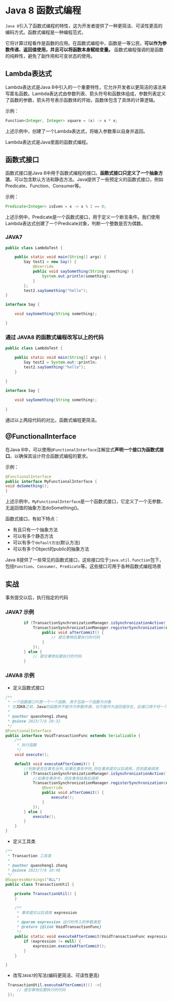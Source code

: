 # Java 8 函数式编程

`Java 8`引入了函数式编程的特性，这为开发者提供了一种更简洁、可读性更高的编码方式。函数式编程是一种编程范式，

它将计算过程看作是函数的应用。在函数式编程中，函数是一等公民，**可以作为参数传递、返回值使用，并且可以将函数本身赋给变量。** 函数式编程强调的是函数的纯粹性，避免了副作用和可变状态的使用。

## Lambda表达式

Lambda表达式是Java 8中引入的一个重要特性，它允许开发者以更简洁的语法来写匿名函数。Lambda表达式由参数列表、箭头符号和函数体组成，参数列表定义了函数的参数，箭头符号表示函数体的开始，函数体包含了具体的计算逻辑。

示例：
```java
Function<Integer, Integer> square = (x) -> x * x;
```
上述示例中，创建了一个Lambda表达式，将输入参数乘以自身并返回。

Lambda表达式是Java里面的函数式编程。

## 函数式接口

函数式接口是Java 8中用于函数式编程的接口。**函数式接口只定义了一个抽象方法**，可以包含默认方法和静态方法。Java提供了一些预定义的函数式接口，例如Predicate、Function、Consumer等。

示例：
```java
Predicate<Integer> isEven = x -> x % 2 == 0;
```
上述示例中，Predicate是一个函数式接口，用于定义一个断言条件。我们使用Lambda表达式创建了一个Predicate对象，判断一个整数是否为偶数。

### JAVA7 

```java
public class LambdaTest {

    public static void main(String[] args) {
        Say test1 = new Say() {
            @Override
            public void saySomething(String something) {
                System.out.println(something);
            }
        };
        test2.saySomething("hello");
}

interface Say {

    void saySomething(String something);

}
```

### 通过 JAVA8 的函数式编程改写以上的代码

```java
public class LambdaTest {

    public static void main(String[] args) {
        Say test2 = System.out::println;
        test2.saySomthing("hello");
    }

}

interface Say {
    
    void saySomething(String something);
    
}
```

通过以上两段代码的对比，函数式编程更简洁。

## @FunctionalInterface

在Java 8中，可以使用`@FunctionalInterface`注解显式**声明一个接口为函数式接口**，以确保其设计符合函数式编程的要求。

示例：
```java
@FunctionalInterface
public interface MyFunctionalInterface {
void doSomething();
}
```

上述示例中，`MyFunctionalInterface`是一个函数式接口，它定义了一个无参数、无返回值的抽象方法doSomething()。


函数式接口，有如下特点：
- ​有且只有一个抽象方法
- 可以有多个静态方法
- 可以有多个`default方法`(默认方法)
- 可以有多个Object的public的抽象方法

Java 8提供了一些常见的函数式接口，这些接口位于`java.util.function`包下，包括`Function`、`Consumer`、`Predicate`等。这些接口可用于各种函数式编程场景

## 实战

事务提交以后，执行指定的代码

### JAVA7 示例
```java
        if (TransactionSynchronizationManager.isSynchronizationActive()) {
            TransactionSynchronizationManager.registerSynchronization(new TransactionSynchronization() {
                public void afterCommit() {
                    // 提交事物后要执行的代码
                }
            });
        } else {
            // 提交事物后要执行的代码
        }
```

### JAVA8 示例

- 定义函数式接口
```java
/**
 * 一个函数接口代表一个一个函数，用于包装一个函数为对象
 * 在JDK8之前，Java的函数并不能作为参数传递，也不能作为返回值存在，此接口用于将一个函数包装成为一个对象，从而传递对象
 *
 * @author quansheng1.zhang
 * @since 2023/7/8 20:32
 */
@FunctionalInterface
public interface VoidTransactionFunc extends Serializable {
    /**
     * 执行函数
     */
    void execute();

    default void executeAfterCommit() {
        //判断是否在事务当中,如果在事务中则,则在事务提交以后调用，否则直接调用
        if (TransactionSynchronizationManager.isSynchronizationActive()) {
            //如果在事务中，则在事务结束后调用
            TransactionSynchronizationManager.registerSynchronization(new TransactionSynchronization() {
                @Override
                public void afterCommit() {
                    execute();
                }
            });
        } else {
            execute();
        }
    }
}
```

- 定义工具类
```java
/**
 * Transaction 工具类
 *
 * @author quansheng1.zhang
 * @since 2023/7/8 10:48
 */
@SuppressWarnings("ALL")
public class TransactionUtil {

    private TransactionUtil() {
    }

    /**
     * 事务提交以后调用 expression
     *
     * @param expression 运行时传入的参数类型
     * @return {@link VoidTransactionFunc}
     */
    public static void executeAfterCommit(VoidTransactionFunc expression) {
        if (expression != null) {
            expression.executeAfterCommit();
        }
    }

}
```

- 改写`JAVA7`的写法(编码更简洁、可读性更高)
```java
 TransactionUtil.executeAfterCommit(() ->{
     // 提交事物后要执行的代码
 });
```
